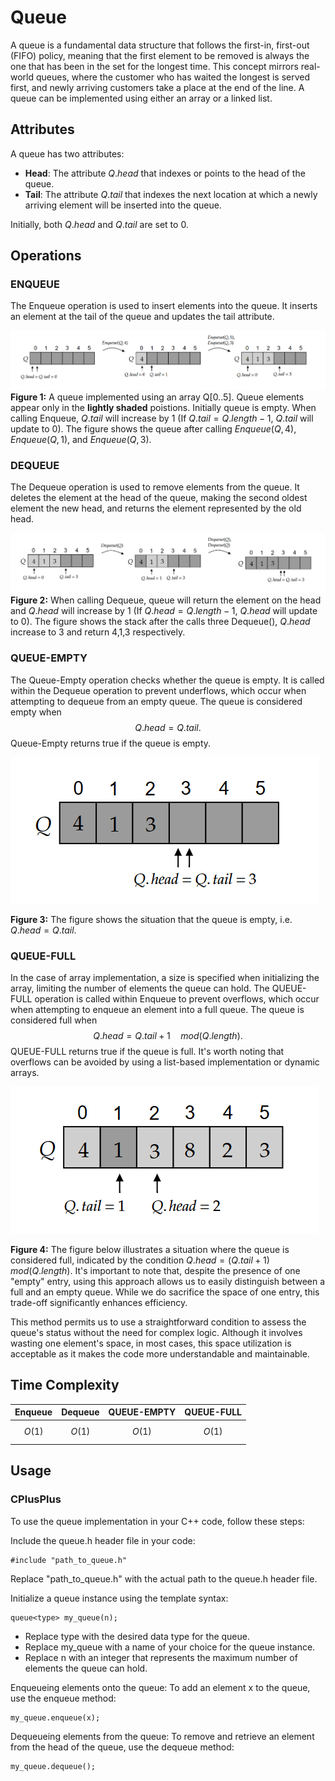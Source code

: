 # Queue
A queue is a fundamental data structure that follows the first-in, first-out (FIFO) policy, meaning that the first element to be removed is always the one that has been in the set for the longest time. This concept mirrors real-world queues, where the customer who has waited the longest is served first, and newly arriving customers take a place at the end of the line. A queue can be implemented using either an array or a linked list.

## Attributes
A queue has two attributes:

- **Head**: The attribute $Q.head$ that indexes or points to the head of the queue.
- **Tail**: The attribute $Q.tail$ that indexes the next location at which a newly arriving element will be inserted into the queue.
  
Initially, both $Q.head$ and $Q.tail$ are set to 0.
  
## Operations
### ENQUEUE
The Enqueue operation is used to insert elements into the queue. It inserts an element at the tail of the queue and updates the tail attribute.

![Figure 1 Enqueue](https://github.com/mjyang0902/Data-Structure/blob/main/queue/figures/queue_enqueue.png)
**Figure 1:** A queue implemented using an array Q[0..5]. Queue elements appear only in the **lightly shaded** poistions. Initially queue is empty. When calling Enqueue, $Q.tail$ will increase by 1 (If $Q.tail = Q.length-1$, $Q.tail$ will update to $0$). The figure shows the queue after calling $Enqueue(Q,4)$, $Enqueue(Q,1)$, and $Enqueue(Q,3)$.

### DEQUEUE
The Dequeue operation is used to remove elements from the queue. It deletes the element at the head of the queue, making the second oldest element the new head, and returns the element represented by the old head.

![Figure 2 Dequeue](https://github.com/mjyang0902/Data-Structure/blob/main/queue/figures/queue_dequeue.png)
**Figure 2:** When calling Dequeue, queue will return the element on the head and $Q.head$ will increase by 1 (If $Q.head = Q.length-1$, $Q.head$ will update to $0$). The figure shows the stack after the calls three Dequeue(), $Q.head$ increase to 3 and return 4,1,3 respectively.

### QUEUE-EMPTY
The Queue-Empty operation checks whether the queue is empty. It is called within the Dequeue operation to prevent underflows, which occur when attempting to dequeue from an empty queue. The queue is considered empty when $$Q.head = Q.tail.$$
Queue-Empty returns true if the queue is empty.

![Figure 3 Queue Empty](https://github.com/mjyang0902/Data-Structure/blob/main/queue/figures/queue_empty.png)

**Figure 3:** The figure shows the situation that the queue is empty, i.e. $Q.head=Q.tail$.

### QUEUE-FULL
In the case of array implementation, a size is specified when initializing the array, limiting the number of elements the queue can hold. The QUEUE-FULL operation is called within Enqueue to prevent overflows, which occur when attempting to enqueue an element into a full queue. The queue is considered full when $$Q.head = Q.tail+1\quad mod(Q.length) .$$ QUEUE-FULL returns true if the queue is full. It's worth noting that overflows can be avoided by using a list-based implementation or dynamic arrays.

![Figure 4 Queue Full](https://github.com/mjyang0902/Data-Structure/blob/main/queue/figures/queue_full.png)

**Figure 4:** The figure below illustrates a situation where the queue is considered full, indicated by the condition $Q.head = (Q.tail + 1) \quad mod (Q.length)$. It's important to note that, despite the presence of one "empty" entry, using this approach allows us to easily distinguish between a full and an empty queue. While we do sacrifice the space of one entry, this trade-off significantly enhances efficiency.

This method permits us to use a straightforward condition to assess the queue's status without the need for complex logic. Although it involves wasting one element's space, in most cases, this space utilization is acceptable as it makes the code more understandable and maintainable.

## Time Complexity
| Enqueue | Dequeue | QUEUE-EMPTY | QUEUE-FULL |
|:---:|:---:|:---:|:---:|
| $$O(1)$$ | $$O(1)$$ | $$O(1)$$ | $$O(1)$$ | 

## Usage
### CPlusPlus
To use the queue implementation in your C++ code, follow these steps:

Include the queue.h header file in your code:
```
#include "path_to_queue.h"
```
Replace "path_to_queue.h" with the actual path to the queue.h header file.

Initialize a queue instance using the template syntax:
```
queue<type> my_queue(n);
```
- Replace type with the desired data type for the queue.
- Replace my_queue with a name of your choice for the queue instance.
- Replace n with an integer that represents the maximum number of elements the queue can hold.
  
Enqueueing elements onto the queue:
To add an element x to the queue, use the enqueue method:
```
my_queue.enqueue(x);
```

Dequeueing elements from the queue:
To remove and retrieve an element from the head of the queue, use the dequeue method:
```
my_queue.dequeue();
```
